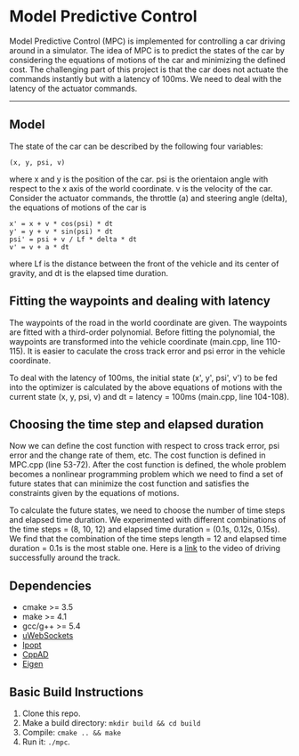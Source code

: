 # Model Predictive Control

Model Predictive Control (MPC) is implemented for controlling a car driving around in a simulator. The idea of MPC is to predict the states of the car by considering the equations of motions of the car and minimizing the defined cost. The challenging part of this project is that the car does not actuate the commands instantly but with a latency of 100ms. We need to deal with the latency of the actuator commands.

---
## Model

The state of the car can be described by the following four variables:
```
(x, y, psi, v)
```
where x and y is the position of the car. psi is the orientaion angle with respect to the x axis of the world coordinate. v is the velocity of the car. Consider the actuator commands, the throttle (a) and steering angle (delta), the equations of motions of the car is
```
x' = x + v * cos(psi) * dt
y' = y + v * sin(psi) * dt
psi' = psi + v / Lf * delta * dt
v' = v + a * dt
```
where Lf is the distance between the front of the vehicle and its center of gravity, and dt is the elapsed time duration.

## Fitting the waypoints and dealing with latency

The waypoints of the road in the world coordinate are given. The waypoints are fitted with a third-order polynomial. Before fitting the polynomial, the waypoints are transformed into the vehicle coordinate (main.cpp, line 110-115). It is easier to caculate the cross track error  and psi error in the vehicle coordinate.

To deal with the latency of 100ms, the initial state (x', y', psi', v') to be fed into the optimizer is calculated by the above equations of motions with the current state (x, y, psi, v) and dt = latency = 100ms (main.cpp, line 104-108).  
 
## Choosing the time step and elapsed duration
Now we can define the cost function with respect to cross track error, psi error and the change rate of them, etc. The cost function is defined in MPC.cpp (line 53-72). After the cost function is defined, the whole problem becomes a nonlinear programming problem which we need to find a set of future states that can minimize the cost function and satisfies the constraints given by the equations of motions.

To calculate the future states, we need to choose the number of time steps and elapsed time duration. We experimented with different combinations of the time steps = (8, 10, 12) and elapsed time duration = (0.1s, 0.12s, 0.15s). We find that the combination of the time steps length = 12 and elapsed time duration = 0.1s is the most stable one. Here is a [link](https://youtu.be/30RuOa4Eyxo) to the video of driving successfully around the track.


## Dependencies

* cmake >= 3.5
* make >= 4.1
* gcc/g++ >= 5.4
* [uWebSockets](https://github.com/uWebSockets/uWebSockets)
* [Ipopt](https://projects.coin-or.org/Ipopt)
* [CppAD](https://www.coin-or.org/CppAD/)
* [Eigen](http://eigen.tuxfamily.org/index.php?title=Main_Page)

## Basic Build Instructions

1. Clone this repo.
2. Make a build directory: `mkdir build && cd build`
3. Compile: `cmake .. && make`
4. Run it: `./mpc`.
